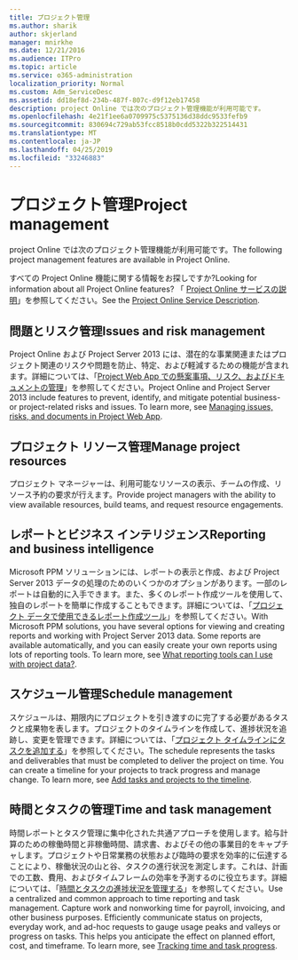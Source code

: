 ```yaml
---
title: プロジェクト管理
ms.author: sharik
author: skjerland
manager: mnirkhe
ms.date: 12/21/2016
ms.audience: ITPro
ms.topic: article
ms.service: o365-administration
localization_priority: Normal
ms.custom: Adm_ServiceDesc
ms.assetid: dd18ef8d-234b-487f-807c-d9f12eb17458
description: project Online では次のプロジェクト管理機能が利用可能です。
ms.openlocfilehash: 4e21f1ee6a0709975c5375136d38ddc9533fefb9
ms.sourcegitcommit: 830694c729ab53fcc8518b0cdd5322b322514431
ms.translationtype: MT
ms.contentlocale: ja-JP
ms.lasthandoff: 04/25/2019
ms.locfileid: "33246883"
---
```

# <a name="project-management"></a><span data-ttu-id="03c12-103">プロジェクト管理</span><span class="sxs-lookup"><span data-stu-id="03c12-103">Project management</span></span>

<span data-ttu-id="03c12-104">project Online では次のプロジェクト管理機能が利用可能です。</span><span class="sxs-lookup"><span data-stu-id="03c12-104">The following project management features are available in Project Online.</span></span>
  
<span data-ttu-id="03c12-105">すべての Project Online 機能に関する情報をお探しですか?</span><span class="sxs-lookup"><span data-stu-id="03c12-105">Looking for information about all Project Online features?</span></span> <span data-ttu-id="03c12-106">「 [Project Online サービスの説明](project-online-service-description.md)」を参照してください。</span><span class="sxs-lookup"><span data-stu-id="03c12-106">See the [Project Online Service Description](project-online-service-description.md).</span></span>
  
## <a name="issues-and-risk-management"></a><span data-ttu-id="03c12-107">問題とリスク管理</span><span class="sxs-lookup"><span data-stu-id="03c12-107">Issues and risk management</span></span>
<span data-ttu-id="03c12-108"><a name="bkmk_IssuesRiskManagement"> </a></span><span class="sxs-lookup"><span data-stu-id="03c12-108"></span></span>

<span data-ttu-id="03c12-p102">Project Online および Project Server 2013 には、潜在的な事業関連またはプロジェクト関連のリスクや問題を防止、特定、および軽減するための機能が含まれます。詳細については、「[Project Web App での懸案事項、リスク、およびドキュメントの管理](https://go.microsoft.com/fwlink/?LinkId=402634)」を参照してください。</span><span class="sxs-lookup"><span data-stu-id="03c12-p102">Project Online and Project Server 2013 include features to prevent, identify, and mitigate potential business- or project-related risks and issues. To learn more, see [Managing issues, risks, and documents in Project Web App](https://go.microsoft.com/fwlink/?LinkId=402634).</span></span>
  
## <a name="manage-project-resources"></a><span data-ttu-id="03c12-111">プロジェクト リソース管理</span><span class="sxs-lookup"><span data-stu-id="03c12-111">Manage project resources</span></span>
<span data-ttu-id="03c12-112"><a name="bkmk_ManageProjectResources"> </a></span><span class="sxs-lookup"><span data-stu-id="03c12-112"></span></span>

<span data-ttu-id="03c12-113">プロジェクト マネージャーは、利用可能なリソースの表示、チームの作成、リソース予約の要求が行えます。</span><span class="sxs-lookup"><span data-stu-id="03c12-113">Provide project managers with the ability to view available resources, build teams, and request resource engagements.</span></span>
  
## <a name="reporting-and-business-intelligence"></a><span data-ttu-id="03c12-114">レポートとビジネス インテリジェンス</span><span class="sxs-lookup"><span data-stu-id="03c12-114">Reporting and business intelligence</span></span>
<span data-ttu-id="03c12-115"><a name="bkmk_ReportingBusinessIntelligence"> </a></span><span class="sxs-lookup"><span data-stu-id="03c12-115"></span></span>

<span data-ttu-id="03c12-p103">Microsoft PPM ソリューションには、レポートの表示と作成、および Project Server 2013 データの処理のためのいくつかのオプションがあります。一部のレポートは自動的に入手できます。また、多くのレポート作成ツールを使用して、独自のレポートを簡単に作成することもできます。詳細については、「[プロジェクト データで使用できるレポート作成ツール](https://go.microsoft.com/fwlink/?LinkId=402642)」を参照してください。</span><span class="sxs-lookup"><span data-stu-id="03c12-p103">With Microsoft PPM solutions, you have several options for viewing and creating reports and working with Project Server 2013 data. Some reports are available automatically, and you can easily create your own reports using lots of reporting tools. To learn more, see [What reporting tools can I use with project data?](https://go.microsoft.com/fwlink/?LinkId=402642).</span></span>
  
## <a name="schedule-management"></a><span data-ttu-id="03c12-119">スケジュール管理</span><span class="sxs-lookup"><span data-stu-id="03c12-119">Schedule management</span></span>
<span data-ttu-id="03c12-120"><a name="bkmk_ScheduleManagement"> </a></span><span class="sxs-lookup"><span data-stu-id="03c12-120"></span></span>

<span data-ttu-id="03c12-p104">スケジュールは、期限内にプロジェクトを引き渡すのに完了する必要があるタスクと成果物を表します。プロジェクトのタイムラインを作成して、進捗状況を追跡し、変更を管理できます。詳細については、「[プロジェクト タイムラインにタスクを追加する](https://go.microsoft.com/fwlink/?LinkID=402655)」を参照してください。</span><span class="sxs-lookup"><span data-stu-id="03c12-p104">The schedule represents the tasks and deliverables that must be completed to deliver the project on time. You can create a timeline for your projects to track progress and manage change. To learn more, see [Add tasks and projects to the timeline](https://go.microsoft.com/fwlink/?LinkID=402655).</span></span>
  
## <a name="time-and-task-management"></a><span data-ttu-id="03c12-124">時間とタスクの管理</span><span class="sxs-lookup"><span data-stu-id="03c12-124">Time and task management</span></span>
<span data-ttu-id="03c12-125"><a name="bkmk_TimeTaskManagement"> </a></span><span class="sxs-lookup"><span data-stu-id="03c12-125"></span></span>

<span data-ttu-id="03c12-p105">時間レポートとタスク管理に集中化された共通アプローチを使用します。給与計算のための稼働時間と非稼働時間、請求書、およびその他の事業目的をキャプチャします。プロジェクトや日常業務の状態および臨時の要求を効率的に伝達することにより、稼働状況の山と谷、タスクの進行状況を測定します。これは、計画での工数、費用、およびタイムフレームの効率を予測するのに役立ちます。詳細については、「[時間とタスクの進捗状況を管理する](https://go.microsoft.com/fwlink/p/?LinkId=271321)」を参照してください。</span><span class="sxs-lookup"><span data-stu-id="03c12-p105">Use a centralized and common approach to time reporting and task management. Capture work and nonworking time for payroll, invoicing, and other business purposes. Efficiently communicate status on projects, everyday work, and ad-hoc requests to gauge usage peaks and valleys or progress on tasks. This helps you anticipate the effect on planned effort, cost, and timeframe. To learn more, see [Tracking time and task progress](https://go.microsoft.com/fwlink/p/?LinkId=271321).</span></span>
  

